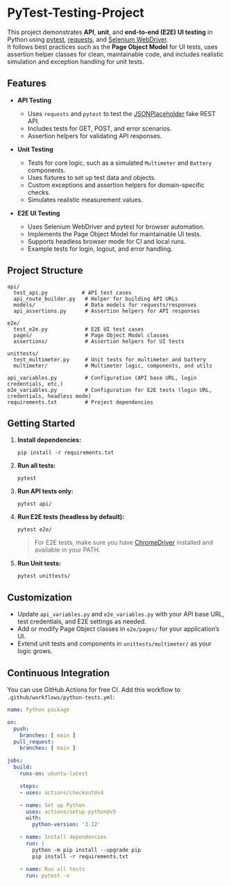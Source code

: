 # PyTest-Testing-Project

This project demonstrates **API**, **unit**, and **end-to-end (E2E) UI testing** in Python using [pytest](https://pytest.org/), [requests](https://docs.python-requests.org/), and [Selenium WebDriver](https://www.selenium.dev/).  
It follows best practices such as the **Page Object Model** for UI tests, uses assertion helper classes for clean, maintainable code, and includes realistic simulation and exception handling for unit tests.

## Features

- **API Testing**
  - Uses `requests` and `pytest` to test the [JSONPlaceholder](https://jsonplaceholder.typicode.com/) fake REST API.
  - Includes tests for GET, POST, and error scenarios.
  - Assertion helpers for validating API responses.

- **Unit Testing**
  - Tests for core logic, such as a simulated `Multimeter` and `Battery` components.
  - Uses fixtures to set up test data and objects.
  - Custom exceptions and assertion helpers for domain-specific checks.
  - Simulates realistic measurement values.

- **E2E UI Testing**
  - Uses Selenium WebDriver and pytest for browser automation.
  - Implements the Page Object Model for maintainable UI tests.
  - Supports headless browser mode for CI and local runs.
  - Example tests for login, logout, and error handling.

## Project Structure

```
api/
  test_api.py           # API test cases
  api_route_builder.py   # Helper for building API URLs
  models/                # Data models for requests/responses
  api_assertions.py      # Assertion helpers for API responses

e2e/
  test_e2e.py            # E2E UI test cases
  pages/                 # Page Object Model classes
  assertions/            # Assertion helpers for UI tests

unittests/
  test_multimeter.py     # Unit tests for multimeter and battery
  multimeter/            # Multimeter logic, components, and utils

api_variables.py         # Configuration (API base URL, login credentials, etc.)
e2e_variables.py         # Configuration for E2E tests (login URL, credentials, headless mode)
requirements.txt         # Project dependencies
```

## Getting Started

1. **Install dependencies:**
   ```
   pip install -r requirements.txt
   ```

2. **Run all tests:**
   ```
   pytest
   ```

3. **Run API tests only:**
   ```
   pytest api/
   ```

4. **Run E2E tests (headless by default):**
   ```
   pytest e2e/
   ```
   > For E2E tests, make sure you have [ChromeDriver](https://sites.google.com/chromium.org/driver/) installed and available in your PATH.

5. **Run Unit tests:**
   ```
   pytest unittests/
   ```

## Customization

- Update `api_variables.py` and `e2e_variables.py` with your API base URL, test credentials, and E2E settings as needed.
- Add or modify Page Object classes in `e2e/pages/` for your application’s UI.
- Extend unit tests and components in `unittests/multimeter/` as your logic grows.

## Continuous Integration

You can use GitHub Actions for free CI. Add this workflow to `.github/workflows/python-tests.yml`:

```yaml
name: Python package

on:
  push:
    branches: [ main ]
  pull_request:
    branches: [ main ]

jobs:
  build:
    runs-on: ubuntu-latest

    steps:
    - uses: actions/checkout@v4

    - name: Set up Python
      uses: actions/setup-python@v5
      with:
        python-version: '3.12'

    - name: Install dependencies
      run: |
        python -m pip install --upgrade pip
        pip install -r requirements.txt

    - name: Run all tests
      run: pytest -v
```
